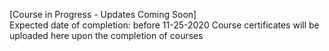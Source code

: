 [Course in Progress - Updates Coming Soon]
<br>
Expected date of completion: before 11-25-2020
Course certificates will be uploaded here upon the completion of courses
